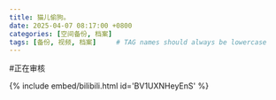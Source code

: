 ```yaml
---
title: 猫儿偷狗。
date: 2025-04-07 08:17:00 +0800
categories: [空间备份, 档案]
tags: [备份, 视频, 档案]     # TAG names should always be lowercase
---
```


#正在审核

{% include embed/bilibili.html id='BV1UXNHeyEnS' %}
